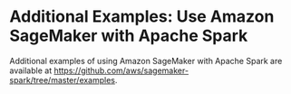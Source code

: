 # Additional Examples: Use Amazon SageMaker with Apache Spark<a name="apache-spark-additional-examples"></a>

Additional examples of using Amazon SageMaker with Apache Spark are available at [https://github\.com/aws/sagemaker\-spark/tree/master/examples](https://github.com/aws/sagemaker-spark/tree/master/examples)\. 